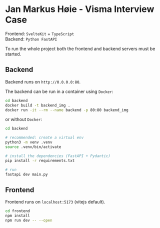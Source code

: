 # Jan Markus Høie - Visma Interview Case
Frontend: `SvelteKit` + `TypeScript`  
Backend: `Python FastAPI`

To run the whole project both the frontend and backend servers must be started.


## Backend
Backend runs on `http://0.0.0.0:80`.

The backend can be run in a container using `Docker`:
```bash
cd backend
docker build -t backend_img .
docker run -it --rm --name backend -p 80:80 backend_img
```
or without `Docker`:
```bash
cd backend

# recommended: create a virtual env
python3 -m venv .venv
source .venv/bin/activate

# install the dependencies (FastAPI + Pydantic)
pip install -r requirements.txt

# run
fastapi dev main.py
```


## Frontend
Frontend runs on `localhost:5173` (vitejs default).
```bash
cd frontend
npm install
npm run dev -- --open
```
